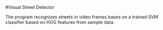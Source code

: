 #Visual Street Detector

The program recognizes streets in video frames bases on a trained SVM classifier based on HOG features from sample data.
